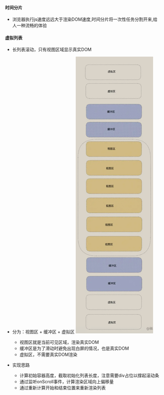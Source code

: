 #### 时间分片

- 浏览器执行js速度远远大于渲染DOM速度,时间分片将一次性任务分割开来,给人一种流畅的体验

#### 虚拟列表

- 长列表滚动，只有视图区域显示真实DOM
- 分为：视图区 + 缓冲区 + 虚拟区
  ![虚拟列表](./images/虚拟列表.jpg)

  - 视图区就是当前可见区域，渲染真实DOM
  - 缓冲区是为了滑动时避免出现白屏的情况，也是真实DOM
  - 虚拟区，不需要真实DOM渲染

- 实现思路
  - 计算初始容器高度，截取初始化列表长度，注意需要div占位以撑起滚动条
  - 通过监听onScroll事件，计算渲染区域向上偏移量
  - 通过重新计算开始和结束位置来重新渲染列表

